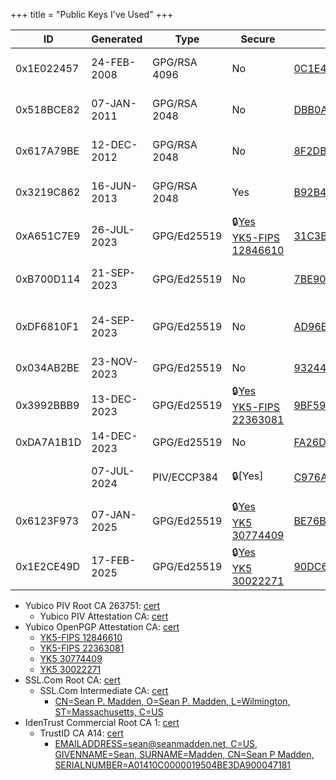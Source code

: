 +++
title = "Public Keys I've Used"
+++


| ID         | Generated   | Type          | Secure                                                                                               | Fingerprint/Public Key                                                                   | Comment                  | Used?                |
|------------|-------------|---------------|------------------------------------------------------------------------------------------------------|------------------------------------------------------------------------------------------|--------------------------|----------------------|
| 0x1E022457 | 24-FEB-2008 | GPG/RSA 4096  | No                                                                                                   | [0C1E426EB10A91CD7C3DB3C4EF7DED951E022457](0C1E426EB10A91CD7C3DB3C4EF7DED951E022457.asc) |                          | Not Currently in use |
| 0x518BCE82 | 07-JAN-2011 | GPG/RSA 2048  | No                                                                                                   | [DBB0A38A556D4A2941D724B9EB97F7A9518BCE82](DBB0A38A556D4A2941D724B9EB97F7A9518BCE82.asc) |                          | Not Currently in use | 
| 0x617A79BE | 12-DEC-2012 | GPG/RSA 2048  | No                                                                                                   | [8F2DBFA2589AF427FFD38C882908044A617A79BE](8F2DBFA2589AF427FFD38C882908044A617A79BE.asc) | Work                     | Not Currently in use | 
| 0x3219C862 | 16-JUN-2013 | GPG/RSA 2048  | Yes                                                                                                  | [B92B43AB922B5ACCE421F6AD0F6CA0453219C862](B92B43AB922B5ACCE421F6AD0F6CA0453219C862.asc) | Yubikey Neo              | No, Device Damaged   | 
| 0xA651C7E9 | 26-JUL-2023 | GPG/Ed25519   | :lock:[Yes](31C3BA1203D7EE658F245B17DABA6992A651C7E9.pem)<br/>[YK5-FIPS 12846610](12846610.opgp.pem) | [31C3BA1203D7EE658F245B17DABA6992A651C7E9](31C3BA1203D7EE658F245B17DABA6992A651C7E9.asc) |                          | Yes                  | 
| 0xB700D114 | 21-SEP-2023 | GPG/Ed25519   | No                                                                                                   | [7BE906741645835623356F671319D1EDB700D114](7BE906741645835623356F671319D1EDB700D114.asc) | CC-Win                   | Not Currently in use | 
| 0xDF6810F1 | 24-SEP-2023 | GPG/Ed25519   | No                                                                                                   | [AD96E0200673E2B6D24A7D25C37E4043DF6810F1](AD96E0200673E2B6D24A7D25C37E4043DF6810F1.asc) | Code Signing Key - Pluto | Yes                  | 
| 0x034AB2BE | 23-NOV-2023 | GPG/Ed25519   | No                                                                                                   | [93244C8572938C5DF613B26568830AB1034AB2BE](93244C8572938C5DF613B26568830AB1034AB2BE.asc) | Orcus Code Key           | Yes                  | 
| 0x3992BBB9 | 13-DEC-2023 | GPG/Ed25519   | :lock:[Yes](9BF59DBBF87B6EA003D1B0083C73348B3992BBB9.pem)<br/>[YK5-FIPS 22363081](22363081.opgp.pem) | [9BF59DBBF87B6EA003D1B0083C73348B3992BBB9](9BF59DBBF87B6EA003D1B0083C73348B3992BBB9.asc) |                          | Yes                  | 
| 0xDA7A1B1D | 14-DEC-2023 | GPG/Ed25519   | No                                                                                                   | [FA26D1A3440DCD6248305D337054CA28DA7A1B1D](FA26D1A3440DCD6248305D337054CA28DA7A1B1D.asc) | CC-WIN                   | Yes                  |
|            | 07-JUL-2024 | PIV/ECCP384   | :lock:[Yes]                                                                                          | [C976A0187D9778277AA0118F8873EFD9920DC389](C976A0187D9778277AA0118F8873EFD9920DC389.pem) | Code Signing Cert        | Yes                  |
| 0x6123F973 | 07-JAN-2025 | GPG/Ed25519   | :lock:[Yes](BE76B1D4011C36AF2E82A4F37AD0BDA36123F973.pem)<br/>[YK5 30774409](30774409.opgp.pem)      | [BE76B1D4011C36AF2E82A4F37AD0BDA36123F973](BE76B1D4011C36AF2E82A4F37AD0BDA36123F973.asc) | YK5NO                    | Yes                  | 
| 0x1E2CE49D | 17-FEB-2025 | GPG/Ed25519   | :lock:[Yes](90DC661D06B61505B9235173E5C0CEC91E2CE49D.pem)<br/>[YK5 30022271](30022271.opgp.pem)      | [90DC661D06B61505B9235173E5C0CEC91E2CE49D](90DC661D06B61505B9235173E5C0CEC91E2CE49D.asc) | YK5C                     | Yes                  | 

- Yubico PIV Root CA 263751: [cert](yubico-piv-rootca-263751.crt)
  - Yubico PIV Attestation CA: [cert](piv-attestation-ca.crt)
- Yubico OpenPGP Attestation CA: [cert](opgp-attestation-ca.crt)
  - [YK5-FIPS 12846610](31C3BA1203D7EE658F245B17DABA6992A651C7E9.pem)
  - [YK5-FIPS 22363081](9BF59DBBF87B6EA003D1B0083C73348B3992BBB9.pem)
  - [YK5 30774409](BE76B1D4011C36AF2E82A4F37AD0BDA36123F973.pem)
  - [YK5 30022271](90DC661D06B61505B9235173E5C0CEC91E2CE49D.pem)
- SSL.Com Root CA: [cert](sslcomroot-3417bb06cc6007da1b961c920b8ab4ce3fad820e4aa30b9acbc4a74ebdcebc65.crt)
  - SSL.Com Intermediate CA: [cert](sslcomintr-f74e750a5dcf00d5e85168a60c963ec2aebdca3adb0291d3281d8f521ba6a3bd.crt)
    - [CN=Sean P. Madden, O=Sean P. Madden, L=Wilmington, ST=Massachusetts, C=US](C976A0187D9778277AA0118F8873EFD9920DC389.pem)
- IdenTrust Commercial Root CA 1: [cert](IdenTrust%20Commercial%20Root%20CA%201.cer)
  - TrustID CA A14: [cert](TrustID%20CA%20A14.cer)
    - [EMAILADDRESS=sean@seanmadden.net, C=US, GIVENNAME=Sean, SURNAME=Madden, CN=Sean P Madden, SERIALNUMBER=A01410C0000019504BE3DA900047181](C79BD50E2B0CAED1D2011546B426426E646077CB.pem) 